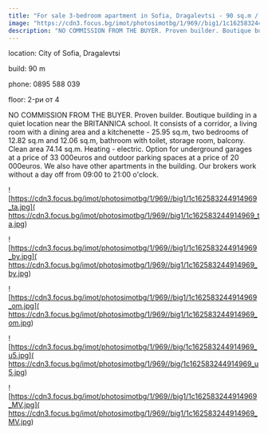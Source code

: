 ```yaml
---
title: "For sale 3-bedroom apartment in Sofia, Dragalevtsi - 90 sq.m / 197032 EUR :: imot.bg Ad"
image: "https://cdn3.focus.bg/imot/photosimotbg/1/969//big1/1c162583244914969_JE.jpg"
description: "NO COMMISSION FROM THE BUYER. Proven builder. Boutique building in a quiet location near the BRITANNICA school. It consists of a corridor, a living room with a dining area and a kitchenette - 25.95 sq.m, two bedrooms of 12.82 sq.m and 12.06 sq.m, bathroom with toilet, storage room, balcony. Clean area 74.14 sq.m. Heating - electric. Option for underground garages at a price of 33 000euros and outdoor parking spaces at a price of 20 000euros. We also have other apartments in the building. Our brokers work without a day off from 09:00 to 21:00 o'clock."
---
```


location: City of Sofia, Dragalevtsi

build: 90 m

phone: 0895 588 039

floor: 2-ри от 4

NO COMMISSION FROM THE BUYER. Proven builder. Boutique building in a quiet location near the BRITANNICA school. It consists of a corridor, a living room with a dining area and a kitchenette - 25.95 sq.m, two bedrooms of 12.82 sq.m and 12.06 sq.m, bathroom with toilet, storage room, balcony. Clean area 74.14 sq.m. Heating - electric. Option for underground garages at a price of 33 000euros and outdoor parking spaces at a price of 20 000euros. We also have other apartments in the building. Our brokers work without a day off from 09:00 to 21:00 o'clock.


![https://cdn3.focus.bg/imot/photosimotbg/1/969//big1/1c162583244914969_ta.jpg]( https://cdn3.focus.bg/imot/photosimotbg/1/969//big1/1c162583244914969_ta.jpg)


![https://cdn3.focus.bg/imot/photosimotbg/1/969//big1/1c162583244914969_by.jpg]( https://cdn3.focus.bg/imot/photosimotbg/1/969//big1/1c162583244914969_by.jpg)


![https://cdn3.focus.bg/imot/photosimotbg/1/969//big1/1c162583244914969_om.jpg]( https://cdn3.focus.bg/imot/photosimotbg/1/969//big1/1c162583244914969_om.jpg)


![https://cdn3.focus.bg/imot/photosimotbg/1/969//big/1c162583244914969_u5.jpg]( https://cdn3.focus.bg/imot/photosimotbg/1/969//big/1c162583244914969_u5.jpg)


![https://cdn3.focus.bg/imot/photosimotbg/1/969//big1/1c162583244914969_MV.jpg]( https://cdn3.focus.bg/imot/photosimotbg/1/969//big1/1c162583244914969_MV.jpg)


